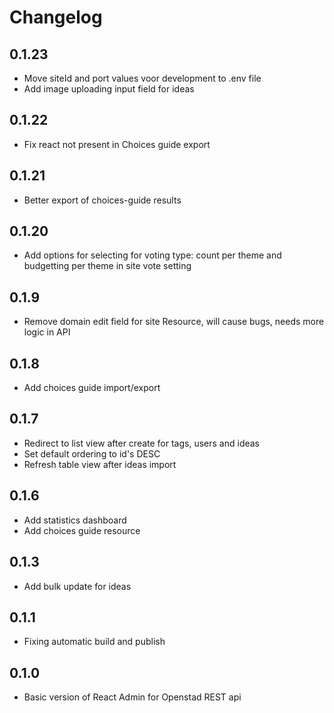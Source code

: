 # Changelog

## 0.1.23
* Move siteId and port values voor development to .env file
* Add image uploading input field for ideas

## 0.1.22
* Fix react not present in Choices guide export

## 0.1.21
* Better export of choices-guide results

## 0.1.20

- Add options for selecting for voting type: count per theme and budgetting per theme in site vote setting

## 0.1.9

- Remove domain edit field for site Resource, will cause bugs, needs more logic in API

## 0.1.8

- Add choices guide import/export

## 0.1.7

- Redirect to list view after create for tags, users and ideas
- Set default ordering to id's DESC
- Refresh table view after ideas import

## 0.1.6

- Add statistics dashboard
- Add choices guide resource

## 0.1.3

- Add bulk update for ideas

## 0.1.1

- Fixing automatic build and publish

## 0.1.0

- Basic version of React Admin for Openstad REST api
